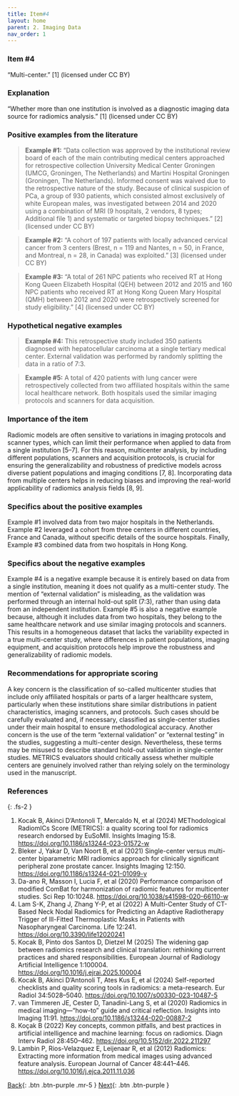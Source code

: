 ```yaml
---
title: Item#4
layout: home
parent: 2. Imaging Data
nav_order: 1
---
```

### Item #4
“Multi-center.” [1]  (licensed under CC BY)

### Explanation
“Whether more than one institution is involved as a diagnostic imaging data source for radiomics analysis.” [1]  (licensed under CC BY)

### Positive examples from the literature
> **Example #1:** “Data collection was approved by the institutional review board of each of the main contributing medical centers approached for retrospective collection University Medical Center Groningen (UMCG, Groningen, The Netherlands) and Martini Hospital Groningen (Groningen, The Netherlands). Informed consent was waived due to the retrospective nature of the study. Because of clinical suspicion of PCa, a group of 930 patients, which consisted almost exclusively of white European males, was investigated between 2014 and 2020 using a combination of MRI (9 hospitals, 2 vendors, 8 types; Additional file 1) and systematic or targeted biopsy techniques.” [2] (licensed under CC BY)

> **Example #2:** “A cohort of 197 patients with locally advanced cervical cancer from 3 centers (Brest, n = 119 and Nantes, n = 50, in France, and Montreal, n = 28, in Canada) was exploited.” [3] (licensed under CC BY)

> **Example #3:** “A total of 261 NPC patients who received RT at Hong Kong Queen Elizabeth Hospital (QEH) between 2012 and 2015 and 160 NPC patients who received RT at Hong Kong Queen Mary Hospital (QMH) between 2012 and 2020 were retrospectively screened for study eligibility.” [4] (licensed under CC BY)

### Hypothetical negative examples
> **Example #4:** This retrospective study included 350 patients diagnosed with hepatocellular carcinoma at a single tertiary medical center. External validation was performed by randomly splitting the data in a ratio of 7:3.

> **Example #5:** A total of 420 patients with lung cancer were retrospectively collected from two affiliated hospitals within the same local healthcare network. Both hospitals used the similar imaging protocols and scanners for data acquisition.

### Importance of the item
Radiomic models are often sensitive to variations in imaging protocols and scanner types, which can limit their performance when applied to data from a single institution [5–7]. For this reason, multicenter analysis, by including different populations, scanners and acquisition protocols, is crucial for ensuring the generalizability and robustness of predictive models across diverse patient populations and imaging conditions [7, 8]. Incorporating data from multiple centers helps in reducing biases and improving the real-world applicability of radiomics analysis fields [8, 9].

### Specifics about the positive examples
Example #1 involved data from two major hospitals in the Netherlands. Example #2 leveraged a cohort from three centers in different countries, France and Canada, without specific details of the source hospitals. Finally, Example #3 combined data from two hospitals in Hong Kong.

### Specifics about the negative examples
Example #4 is a negative example because it is entirely based on data from a single institution, meaning it does not qualify as a multi-center study. The mention of “external validation” is misleading, as the validation was performed through an internal hold-out split (7:3), rather than using data from an independent institution. Example #5 is also a negative example because, although it includes data from two hospitals, they belong to the same healthcare network and use similar imaging protocols and scanners. This results in a homogeneous dataset that lacks the variability expected in a true multi-center study, where differences in patient populations, imaging equipment, and acquisition protocols help improve the robustness and generalizability of radiomic models.

### Recommendations for appropriate scoring
A key concern is the classification of so-called multicenter studies that include only affiliated hospitals or parts of a larger healthcare system, particularly when these institutions share similar distributions in patient characteristics, imaging scanners, and protocols. Such cases should be carefully evaluated and, if necessary, classified as single-center studies under their main hospital to ensure methodological accuracy.
Another concern is the use of the term “external validation” or “external testing” in the studies, suggesting a multi-center design. Nevertheless, these terms may be misused to describe standard hold-out validation in single-center studies. METRICS evaluators should critically assess whether multiple centers are genuinely involved rather than relying solely on the terminology used in the manuscript.

### References

{: .fs-2 }

1. 	Kocak B, Akinci D’Antonoli T, Mercaldo N, et al (2024) METhodological RadiomICs Score (METRICS): a quality scoring tool for radiomics research endorsed by EuSoMII. Insights Imaging 15:8. https://doi.org/10.1186/s13244-023-01572-w
2. 	Bleker J, Yakar D, Van Noort B, et al (2021) Single-center versus multi-center biparametric MRI radiomics approach for clinically significant peripheral zone prostate cancer. Insights Imaging 12:150. https://doi.org/10.1186/s13244-021-01099-y
3. 	Da-ano R, Masson I, Lucia F, et al (2020) Performance comparison of modified ComBat for harmonization of radiomic features for multicenter studies. Sci Rep 10:10248. https://doi.org/10.1038/s41598-020-66110-w
4. 	Lam S-K, Zhang J, Zhang Y-P, et al (2022) A Multi-Center Study of CT-Based Neck Nodal Radiomics for Predicting an Adaptive Radiotherapy Trigger of Ill-Fitted Thermoplastic Masks in Patients with Nasopharyngeal Carcinoma. Life 12:241. https://doi.org/10.3390/life12020241
5. 	Kocak B, Pinto dos Santos D, Dietzel M (2025) The widening gap between radiomics research and clinical translation: rethinking current practices and shared responsibilities. European Journal of Radiology Artificial Intelligence 1:100004. https://doi.org/10.1016/j.ejrai.2025.100004
6. 	Kocak B, Akinci D’Antonoli T, Ates Kus E, et al (2024) Self-reported checklists and quality scoring tools in radiomics: a meta-research. Eur Radiol 34:5028–5040. https://doi.org/10.1007/s00330-023-10487-5
7. 	van Timmeren JE, Cester D, Tanadini-Lang S, et al (2020) Radiomics in medical imaging—“how-to” guide and critical reflection. Insights into Imaging 11:91. https://doi.org/10.1186/s13244-020-00887-2
8. 	Koçak B (2022) Key concepts, common pitfalls, and best practices in artificial intelligence and machine learning: focus on radiomics. Diagn Interv Radiol 28:450–462. https://doi.org/10.5152/dir.2022.211297
9. 	Lambin P, Rios-Velazquez E, Leijenaar R, et al (2012) Radiomics: Extracting more information from medical images using advanced feature analysis. European Journal of Cancer 48:441–446. https://doi.org/10.1016/j.ejca.2011.11.036

[Back](https://radiomic.github.io/METRICS-E3/docs/Study%20Design%20(Item%201-3)/Item%203.html){: .btn .btn-purple  .mr-5  }
[Next](https://radiomic.github.io/METRICS-E3/docs/Imaging%20Data%20(Item%204-7)/Item%205.html){: .btn .btn-purple   }